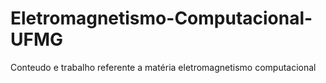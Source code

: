 # Eletromagnetismo-Computacional-UFMG
Conteudo e trabalho referente a matéria eletromagnetismo computacional
